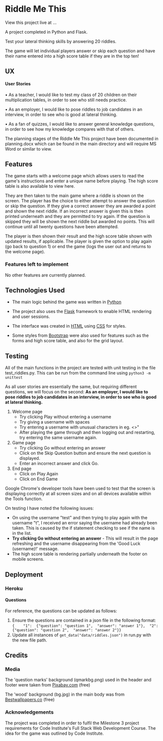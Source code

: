 # Riddle Me This

View this project live at ...

A project completed in Python and Flask.

Test your lateral thinking skills by answering 20 riddles. 

The game will let individual players answer or skip each question and have their 
name entered into a high score table if they are in the top ten!

## UX

#### User Stories
•	As a teacher, I would like to test my class of 20 children on their multiplication 
tables, in order to see who still needs practice.

•	As an employer, I would like to pose riddles to job candidates in an interview, 
in order to see who is good at lateral thinking.

•	As a fan of quizzes, I would like to answer general knowledge questions, in 
order to see how my knowledge compares with that of others.

The planning stages of the Riddle Me This project have been documented in planning.docx 
which can be found in the main directory and will require MS Word or similar to view.

## Features

The game starts with a welcome page which allows users to read the game's instructions 
and enter a unique name before playing. The high score table is also available to 
view here.

They are then taken to the main game where a riddle is shown on the screen. The 
player has the choice to either attempt to answer the question or skip the question.
If they give a correct answer they are awarded a point and shown the next riddle. 
If an incorrect answer is given this is then printed underneath and they are permitted 
to try again. If the question is skipped they will be shown the next riddle but 
awarded no points. This will continue until all twenty questions have been attempted.

The player is then shown their result and the high score table shown with updated 
results, if applicable. The player is given the option to play again (go back to 
question 1) or end the game (logs the user out and returns to the welcome page).

### Features left to implement

No other features are currently planned.

## Technologies Used

* The main logic behind the game was written in [Python](https://www.python.org/)

* The project also uses the [Flask](http://flask.pocoo.org/) framework to enable 
HTML rendering and user sessions.

* The interface was created in [HTML](https://www.w3.org/html/) using [CSS](https://www.w3.org/Style/CSS/Overview.en.html)
for styles. 

* Some styles from [Bootstrap](https://getbootstrap.com/) were also used for features such as the 
forms and high score table, and also for the grid layout.

## Testing

All of the main functions in the project are tested with unit testing in the file 
test_riddles.py. This can be run from the command line using `python3 -m unittest`

As all user stories are essentially the same, but requiring different questions, 
we will focus on the second: **As an employer, I would like to pose riddles to job candidates in an interview, 
in order to see who is good at lateral thinking.**

1. Welcome page
    * Try clicking Play without entering a username
    * Try giving a username with spaces
    * Try entering a username with unusual characters in eg. <>"
    * After playing the game through and then logging out and restarting, try entering the same username again.
2. Game page
    * Try clicking Go without entering an answer
    * Click on the Skip Question button and ensure the next question is displayed.
    * Enter an incorrect answer and click Go.
3. End page
    * Click on Play Again
    * Click on End Game

Google Chrome's developer tools have been used to test that the screen is displaying 
correctly at all screen sizes and on all devices available within the Tools function.

On testing I have noted the following issues:
* On using the username "test" and then trying to play again with the username "t",
I received an error saying the username had already been taken. This is caused by the if
statement checking to see if the name is in the list.
* **Try clicking Go without entering an answer** - This will result in the page refreshing
and the username disappearing from the 'Good Luck (username)!' message.
* The high score table is rendering partially underneath the footer on mobile screens.

## Deployment

### Heroku


#### Questions

For reference, the questions can be updated as follows:

1. Ensure the questions are contained in a json file in the following format: 
    `{   
    "1": 
        {"question": "question 1", 
        "answer": "answer 1"}, 
    "2": 
        {"question": "question 2", 
        "answer": "answer 2"}}`
2. Update all instances of `get_data("data/riddles.json")` in run.py with the new file path.



## Credits

### Media

The 'question marks' background (qmarkbg.png) used in the header and footer were taken from [Pixabay.com](https://pixabay.com/en/question-mark-background-1909040/) (free)

The 'wood' background (bg.jpg) in the main body was from [Bestwallpapers.co](http://bestwallpapers.co/free-wallpapers-and-backgrounds/hd-backgrounds-free-ender-realtypark-co/) (free)

### Acknowledgements

The project was completed in order to fulfil the Milestone 3 project requirements 
for Code Institute's Full Stack Web Development Course. The idea for the game was 
outlined by Code Institute.
